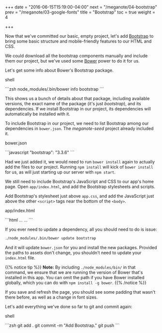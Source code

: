 +++
date = "2016-06-15T15:19:00-04:00"
next = "/meganote/04-bootstrap"
prev = "/meganote/03-google-fonts"
title = "Bootstrap"
toc = true
weight = 4

+++

Now that we've committed our basic, empty project, let's add [Bootstrap](http://getbootstrap.com/) to bring some basic structure and mobile-friendly features to our HTML and CSS.

We could download all the bootstrap components manually and include them our project, but we've used some [Bower](http://bower.io/) power to do it for us.

Let's get some info about Bower's Bootstrap package.

<p class="file">shell</p>
```zsh
node_modules/.bin/bower info bootstrap
```

This shows us a bunch of details about that package, including available versions, the exact name of the package (it's just _bootstrap_), and its dependencies. If we install Bootstrap in our project, its dependencies will automatically be installed with it.

To include Bootstrap in our project, we need to list Bootstrap among our dependencies in `bower.json`. The _meganote-seed_ project already included it.

<p class="file">bower.json</p>
```javascript
    "bootstrap": "3.3.6"
```

Had we just added it, we would need to run `bower install` again to actually add the files to our project. Running `npm install` will kick of `bower install` for us, as will just starting up our server with `npm start`.

We still need to include Bootstrap's JavaScript and CSS to our app's home page. Open `app/index.html`, and add the Bootstrap stylesheets and scripts.

Add Bootstrap's stylesheet just above `app.css`, and add the JavaScript just above the other `<script>` tags near the bottom of the `<body>`.

<p class="file">app/index.html</p>
```html
...
  <link rel="stylesheet" href="bower_components/bootstrap/dist/css/bootstrap.min.css">
  <link rel="stylesheet" href="app.css">
...
  <script src="bower_components/jquery/dist/jquery.min.js"></script>
  <script src="bower_components/bootstrap/dist/js/bootstrap.min.js"></script>
</head>
```

If you ever need to update a dependency, all you should need to do is issue:

```zsh
./node_modules/.bin/bower update bootstrap
```

And it will update `bower.json` for you and install the new packages. Provided the paths to assets don't change, you shouldn't need to update your `index.html` file.

{{% notice tip %}}
**Note:** By including `./node_modules/bin/` in that command, we ensure that we are running the version of Bower that's installed in this app. You can omit the path if you have Bower installed globally, which you can do with `npm install -g bower`.
{{% /notice %}}

If you save and refresh the page, you should see some padding that wasn't there before, as well as a change in font sizes.

Let's add everything we've done so far to git and commit again:

<p class="file">shell</p>
```zsh
git add .
git commit -m "Add Bootstrap."
git push
```
